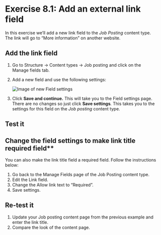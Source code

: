 # Exercise 8.1: Add an external link field

In this exercise we’ll add a new link field to the _Job Posting_ content type. The link will go to “More information” on another website.

## Add the link field

1. Go to Structure → Content types → Job posting and click on the Manage fields tab.
2. Add a new field and use the following settings: 

    ![Image of new Field settings](../.gitbook/assets/78.png)
    
3. Click **Save and continue.** This will take you to the Field settings page. There are no changes so just click **Save settings**_._ This takes you to the settings for this field on the _Job posting_ content type.

## Test it

## Change the field settings to make link title required field**  

You can also make the link title field a required field. Follow the instructions below:

1. Go back to the Manage Fields page of the Job Posting content type.
2. Edit the Link field.
3. Change the Allow link text to “Required”.
4. Save settings.

## Re-test it

1. Update your Job posting content page from the previous example and enter the link title.
2. Compare the look of the content page.

